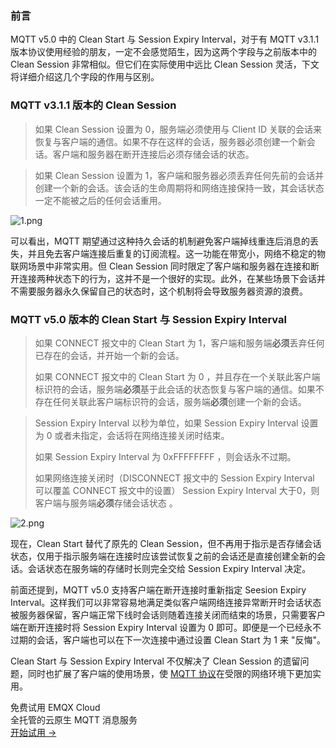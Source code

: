 ### 前言

MQTT v5.0 中的 Clean Start 与 Session Expiry Interval，对于有 MQTT v3.1.1 版本协议使用经验的朋友，一定不会感觉陌生，因为这两个字段与之前版本中的 Clean Session 非常相似。但它们在实际使用中远比 Clean Session 灵活，下文将详细介绍这几个字段的作用与区别。

### MQTT v3.1.1 版本的 Clean Session

> 如果 Clean Session 设置为 0，服务端必须使用与 Client ID 关联的会话来恢复与客户端的通信。如果不存在这样的会话，服务器必须创建一个新会话。客户端和服务器在断开连接后必须存储会话的状态。

> 如果 Clean Session 设置为 1，客户端和服务器必须丢弃任何先前的会话并创建一个新的会话。该会话的生命周期将和网络连接保持一致，其会话状态一定不能被之后的任何会话重用。

![1.png](https://static.emqx.net/images/0a1253b7c6915be73a459a107c67188c.png)

可以看出，MQTT 期望通过这种持久会话的机制避免客户端掉线重连后消息的丢失，并且免去客户端连接后重复的订阅流程。这一功能在带宽小，网络不稳定的物联网场景中非常实用。但 Clean Session 同时限定了客户端和服务器在连接和断开连接两种状态下的行为，这并不是一个很好的实现。此外，在某些场景下会话并不需要服务器永久保留自己的状态时，这个机制将会导致服务器资源的浪费。

### MQTT v5.0 版本的 Clean Start 与 Session Expiry Interval

> 如果 CONNECT 报文中的 Clean Start 为 1，客户端和服务端**必须**丢弃任何已存在的会话，并开始一个新的会话。
>
> 如果 CONNECT 报文中的 Clean Start 为 0 ，并且存在一个关联此客户端标识符的会话，服务端**必须**基于此会话的状态恢复与客户端的通信。如果不存在任何关联此客户端标识符的会话，服务端**必须**创建一个新的会话。

> Session Expiry Interval 以秒为单位，如果 Session Expiry Interval 设置为 0 或者未指定，会话将在网络连接关闭时结束。
>
> 如果 Session Expiry Interval 为 0xFFFFFFFF ，则会话永不过期。
>
> 如果网络连接关闭时（DISCONNECT 报文中的 Session Expiry Interval 可以覆盖 CONNECT 报文中的设置） Session Expiry Interval 大于0，则客户端与服务端**必须**存储会话状态 。

![2.png](https://static.emqx.net/images/3f3b5c920e0ed3a1bf587380dc1d401f.png)

现在，Clean Start 替代了原先的 Clean Session，但不再用于指示是否存储会话状态，仅用于指示服务端在连接时应该尝试恢复之前的会话还是直接创建全新的会话。会话状态在服务端的存储时长则完全交给 Session Expiry Interval 决定。

前面还提到，MQTT v5.0 支持客户端在断开连接时重新指定 Seesion Expiry Interval。这样我们可以非常容易地满足类似客户端网络连接异常断开时会话状态被服务器保留，客户端正常下线时会话则随着连接关闭而结束的场景，只需要客户端在断开连接时将 Session Expiry Interval 设置为 0 即可。即便是一个已经永不过期的会话，客户端也可以在下一次连接中通过设置 Clean Start 为 1 来 "反悔"。

Clean Start 与 Session Expiry Interval 不仅解决了 Clean Session 的遗留问题，同时也扩展了客户端的使用场景，使 [MQTT 协议](https://www.emqx.com/zh/mqtt)在受限的网络环境下更加实用。


<section class="promotion">
    <div>
        免费试用 EMQX Cloud
        <div class="is-size-14 is-text-normal has-text-weight-normal">全托管的云原生 MQTT 消息服务</div>
    </div>
    <a href="https://www.emqx.com/zh/signup?continue=https://cloud.emqx.com/console/deployments/0?oper=new" class="button is-gradient px-5">开始试用 →</a>
</section>
